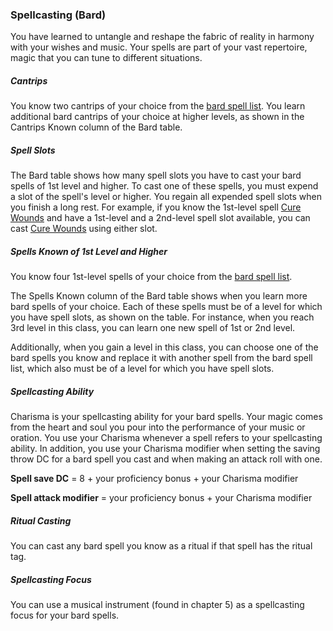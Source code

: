 ### Spellcasting (Bard)
You have learned to untangle and reshape the fabric of reality in harmony with your wishes and music. Your spells are part of your vast repertoire, magic that you can tune to different situations.

##### Cantrips
You know two cantrips of your choice from the [bard spell list](http://dnd5e.wikidot.com/spells:bard). You learn additional bard cantrips of your choice at higher levels, as shown in the Cantrips Known column of the Bard table.

##### Spell Slots
The Bard table shows how many spell slots you have to cast your bard spells of 1st level and higher. To cast one of these spells, you must expend a slot of the spell's level or higher. You regain all expended spell slots when you finish a long rest. For example, if you know the 1st-level spell [Cure Wounds](http://dnd5e.wikidot.com/spell:cure-wounds) and have a 1st-level and a 2nd-level spell slot available, you can cast [Cure Wounds](http://dnd5e.wikidot.com/spell:cure-wounds) using either slot.

##### Spells Known of 1st Level and Higher
You know four 1st-level spells of your choice from the [bard spell list](http://dnd5e.wikidot.com/spells:bard).

The Spells Known column of the Bard table shows when you learn more bard spells of your choice. Each of these spells must be of a level for which you have spell slots, as shown on the table. For instance, when you reach 3rd level in this class, you can learn one new spell of 1st or 2nd level.

Additionally, when you gain a level in this class, you can choose one of the bard spells you know and replace it with another spell from the bard spell list, which also must be of a level for which you have spell slots.

##### Spellcasting Ability
Charisma is your spellcasting ability for your bard spells. Your magic comes from the heart and soul you pour into the performance of your music or oration. You use your Charisma whenever a spell refers to your spellcasting ability. In addition, you use your Charisma modifier when setting the saving throw DC for a bard spell you cast and when making an attack roll with one.

**Spell save DC** = 8 + your proficiency bonus + your Charisma modifier

**Spell attack modifier** = your proficiency bonus + your Charisma modifier

##### Ritual Casting
You can cast any bard spell you know as a ritual if that spell has the ritual tag.

##### Spellcasting Focus
You can use a musical instrument (found in chapter 5) as a spellcasting focus for your bard spells.